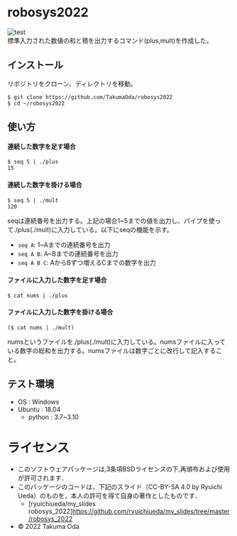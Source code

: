 # robosys2022
![test](https://github.com/takumaoda/robosys2022/actions/workflows/test.yml/badge.svg)  
標準入力された数値の和と積を出力するコマンド(plus,mult)を作成した。

## インストール
リポジトリをクローン、ディレクトリを移動。  
```
$ git clone https://github.com/TakumaOda/robosys2022  
$ cd ~/robosys2022
```
## 使い方
#### 連続した数字を足す場合
```
$ seq 5 | ./plus
15
```
#### 連続した数字を掛ける場合
```
$ seq 5 | ./mult
120
```
seqは連続番号を出力する。上記の場合1~5までの値を出力し、パイプを使って./plus(./mult)に入力している。以下にseqの機能を示す。  
* `seq A`: 1~Aまでの連続番号を出力
* `seq A B`: A~Bまでの連続番号を出力
* `seq A B C`: AからBずつ増えるCまでの数字を出力

#### ファイルに入力した数字を足す場合
```
$ cat nums | ./plus

```
#### ファイルに入力した数字を掛ける場合
```
($ cat nums | ./mult)

```
numsというファイルを./plus(./mult)に入力している。numsファイルに入っている数字の総和を出力する。numsファイルは数字ごとに改行して記入すること。

## テスト環境
* OS : Windows
* Ubuntu : 18.04
  * python : 3.7~3.10


# ライセンス
* このソフトウェアパッケージは,3条項BSDライセンスの下,再頒布および使用が許可されます．
* このパッケージのコードは，下記のスライド（CC-BY-SA 4.0 by Ryuichi Ueda）のものを，本人の許可を得て自身の著作としたものです．
  * [ryuichiueda/my_slides robosys_2022]https://github.com/ryuichiueda/my_slides/tree/master/robosys_2022
* © 2022 Takuma Oda
